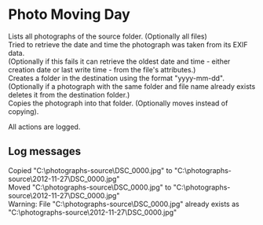 Photo Moving Day
================

Lists all photographs of the source folder. (Optionally all files)  
Tried to retrieve the date and time the photograph was taken from its EXIF data.  
(Optionally if this fails it can retrieve the oldest date and time - either creation date or last write time - from the file's attributes.)  
Creates a folder in the destination using the format "yyyy-mm-dd".  
(Optionally if a photograph with the same folder and file name already exists deletes it from the destination folder.)  
Copies the photograph into that folder. (Optionally moves instead of copying).  

All actions are logged.

Log messages
------------
 Copied "C:\photographs-source\DSC_0000.jpg" to "C:\photographs-source\2012-11-27\DSC_0000.jpg"  
 Moved "C:\photographs-source\DSC_0000.jpg" to "C:\photographs-source\2012-11-27\DSC_0000.jpg"  
 Warning: File "C:\photographs-source\DSC_0000.jpg" already exists as "C:\photographs-source\2012-11-27\DSC_0000.jpg"  